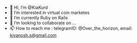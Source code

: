 - 👋 Hi, I’m @KiaKurd
- 👀 I’m interested in virtual coin marketes
- 🌱 I’m currently Ruby on Rails
- 💞️ I’m looking to collaborate on ...
- 📫 How to reach me : telegramID: @Over_the_horizon, email: kiyanosh.s@gmail.com

<!---
KiaKurd/KiaKurd is a ✨ special ✨ repository because its `README.md` (this file) appears on your GitHub profile.
You can click the Preview link to take a look at your changes.
--->
